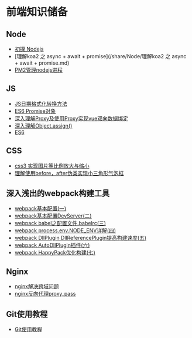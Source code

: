 # 前端知识储备
## Node
* [初探 Nodejs](/share/Node/nodejs初探.md)
* [理解koa2 之 async + await + promise](/share/Node/理解koa2 之 async + await + promise.md)
* [PM2管理nodejs进程](/share/Node/PM2管理nodejs进程.md)
## JS
* [JS日期格式化转换方法](/share/JS/JS日期格式化转换方法.md)
* [ES6 Promise对象](/share/JS/ES6%20Promise对象.md)
* [深入理解Proxy及使用Proxy实现vue双向数据绑定](/share/JS/深入理解Proxy及使用Proxy实现vue双向数据绑定.md)
* [深入理解Object.assign()](/share/JS/Object.assign().md)
* [ES6](/share/JS/ES6.md)
##  CSS
* [css3 实现图片等比例放大与缩小](/share/CSS/css3%20实现图片等比例放大与缩小.md)
* [理解使用before，after伪类实现小三角形气泡框](/share/CSS/理解使用before，after伪类实现小三角形气泡框.md)
## 深入浅出的webpack构建工具
*  [webpack基本配置(一)](/share/深入浅出的webpack构建工具---webpack基本配置/webpack基本配置(一).md)
*  [webpack基本配置DevServer(二)](/share/深入浅出的webpack构建工具---webpack基本配置/webpack基本配置DevServer(二).md)
*  [webpack babel之配置文件.babelrc(三)](/share/深入浅出的webpack构建工具---webpack基本配置/webpack%20babel之配置文件.babelrc(三).md)
* [webpack process.env.NODE_ENV详解(四)](/share/深入浅出的webpack构建工具---webpack基本配置/webpack%20process.env.NODE_ENV详解(四).md)
* [webpack DllPlugin DllReferencePlugin提高构建速度(五)](/share/深入浅出的webpack构建工具---webpack基本配置/webpack%20DllPlugin%20DllReferencePlugin提高构建速度(五).md)
* [webpack AutoDllPlugin插件(六)](/share/深入浅出的webpack构建工具---webpack基本配置/webpack%20AutoDllPlugin插件（六）.md)
* [webpack HappyPack优化构建(七)](/share/深入浅出的webpack构建工具---webpack基本配置/webpack%20HappyPack优化构建(七).md)

## Nginx
* [nginx解决跨域问题](/share/Nginx/nginx解决跨域问题.md)
* [nginx反向代理proxy_pass](/share/Nginx/nginx反向代理proxy_pass.md)

## Git使用教程
* [Git使用教程](/share/Git使用教程/Git使用教程.md)